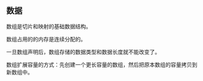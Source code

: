## 数据

数组是切片和映射的基础数据结构。

数组占用的的内存是连续分配的。

一旦数组声明后，数组存储的数据类型和数据长度就不能改变了。

数组扩展容量的方式：先创建一个更长容量的数组，然后把原本数组的容量拷贝到新数组中。
